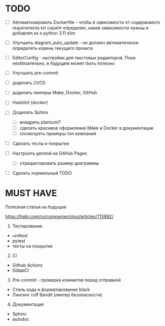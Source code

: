 # TODO
- [ ] Автоматизировать Dockerfile - чтобы в зависимости от содержимого requirements.txt скрипт определял,
какие зависимости нужны и добавлял их к python 3.11 slim

- [ ] Улучшить diagram_auto_update - он должен автоматически определять корень текущего проекта

- [ ] EditorConfig - настройки для текстовых редакторов. Пока необязательно, в будущем может быть полезно

- [ ] Улучшить pre-commit
- [ ] доделать CI/CD
- [ ] доделать линтеры Make, Docker, GitHub
- [ ] Hadolint (docker)

- [ ] Доделать Sphinx
    - [ ] внедрить plantuml?
    - [ ] сделать красивое оформление Make и Docker в документации
    - [ ] посмотреть примеры топ компаний

- [ ] Сделать тесты и покрытие 

- [ ] Настроить деплой на GitHub Pages
    - [ ] отредактировать размер диаграммы

- [ ] Сделать нормальный TODO

# MUST HAVE
Полезная статья на будущее 

https://habr.com/ru/companies/otus/articles/713992/

1. Тестирование
- unittest
- pytest
- тесты на покрытие

2. CI 
- Github Actions
- GitlabCI

3. Pre-commit - проверка коммитов перед отправкой
- Стиль кода и форматирование
black
- Линтинг
ruff
Bandit (линтер безопасности)

4. Документация
- Sphinx
- autodoc

